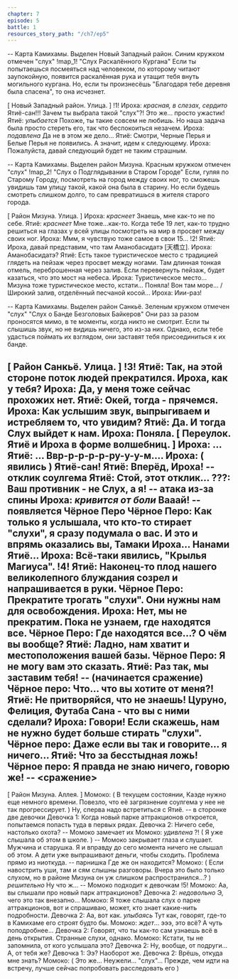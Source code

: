 ```yaml
---
chapter: 7
episode: 5
battle: 1
resources_story_path: "/ch7/ep5"
---
```

-- Карта Камихамы. Выделен Новый Западный район. Синим кружком отмечен "слух"
!map_1!
"Слух Раскалённого Кургана"
Если ты попытаешься посмеяться над человеком, по которому читают заупокойную, появится раскалённая рука и утащит тебя внуть могильного кургана.
Но, если ты произнесёшь "Благодаря тебе деревня была спасена", то она исчезнет.

[ Новый Западный район. Улица. ]
!1!
Ироха: *красная, в слезах, сердито* Ятиё-сан!!! Зачем ты выбрала такой "слух"?! Это же... просто ужастик!
Ятиё: *улыбается* Похоже, ты такие совсем не любишь. Но наша задача была просто стереть его, так что беспокоиться незачем.
Ироха: *подавлена* Да не в этом же дело...
Ятиё: Смотри, Черные Перья и Белые Перья не появились. А значит, идем к следующему.
Ироха: Пожалуйста, давай следующий будет не таким страшным.

-- Карта Камихамы. Выделен район Мизуна. Красным кружком отмечен "слух"
!map_2!
"Слух о Подглядывании в Старом Городе"
Если, гуляя по Старому Городу, посмотреть на город между своих ног, то сможешь увидишь там улицу такой, какой она была в старину.
Но если будешь смотреть слишком долго, то сам превратишься в жителя старого города.

[ Район Мизуна. Улица. ]
Ироха: *краснеет* Знаешь, мне как-то не по себе.
Ятиё: *краснеет* Мне тоже...как-то. Когда тебе 19 лет, как-то трудно решиться на глазах у всей улицы посмотреть на мир в просвет между своих ног.
Ироха: Ммм, я чувствую тоже самое в свои 15...
!2!
Ятиё: Ироха, давай представим, что там Аманобасидатэ [天橋立].
Ироха: Аманобасидатэ?
Ятиё: Есть такое туристическое место с традицией глядеть на пейзаж через просвет между ногами. Там длинная тонкая отмель, переброшенная через залив. Если перевернуть пейзаж, будет казаться, что это мост на небеса.
Ироха: Туристическое место... Мизуна тоже туристическое место, кстати... Поняла!
Вон там море... / Широкий залив, отделённый песчаной косой...
Ироха: Иии-раз!

-- Карта Камихамы. Выделен район Санкьё. Зеленым кружком отмечен "слух"
"Слух о Банде Безголовых Байкеров"
Они раз за разом проносятся мимо, в те моменты, когда никто не смотрит. Если ты слышишь звук, но не видишь ничего, это из-за них. Однако, если тебе удасться поймать их взглядом, они заставят тебя присоединиться к их банде.

[ Район Санкьё. Улица. ]
!3!
Ятиё: Так, на этой стороне поток людей прекратился. Ироха, как у тебя?
Ироха: Да, у меня тоже сейчас прохожих нет.
Ятиё: Окей, тогда - прячемся.
Ироха: Как услышим звук, выпрыгиваем и истребляем то, что увидим?
Ятиё: Да. И тогда Слух выйдет к нам.
Ироха: Поняла.
[ Переулок. Ятиё и Ироха в форме волшебниц. ]
Ироха: ...
Ятиё: ...
Ввр-р-р-р-р-ру-у-у-м....
Ироха: ( явились ) Ятиё-сан!
Ятиё: Вперёд, Ироха!
-- отклик соулгема
Ятиё: Стой, этот отклик...
???: Ваш противник - не Слух, а я!
-- атака из-за спины
Ироха: *кривится от боли* Вааай!
-- появляется Чёрное Перо
Чёрное Перо: Как только я услышала, что кто-то стирает "слухи", я сразу подумала о вас. И это и впрямь оказались вы, Тамаки Ироха... Нанами Ятиё...
Ироха: Всё-таки явились, "Крылья Магиуса".
!4!
Ятиё: Наконец-то плод нашего великолепного блуждания созрел и напрашивается в руки.
Чёрное Перо: Прекратите трогать "слухи". Они нужны нам для освобождения.
Ироха: Нет, мы не прекратим. Пока не узнаем, где находятся все.
Чёрное Перо: Где находятся все...? О чём вы вообще?
Ятиё:  Ладно, нам хватит и местоположения вашей базы.
Чёрное Перо: Я не могу вам это сказать.
Ятиё: Раз так, мы заставим тебя!
-- (начинается сражение)
Чёрное перо: Что... что вы хотите от меня?!
Ятиё: Не притворяйся, что не знаешь! Цуруно, Фелиция, Футаба Сана - что вы с ними сделали?
Ироха: Говори! Если скажешь, нам не нужно будет больше стирать "слухи".
Чёрное перо: Даже если вы так и говорите... я ничего...
Ятиё: Что за бесстыдная ложь!
Чёрное перо: Я правда не знаю ничего, говорю же!
-- <сражение>
--

[ Район Мизуна. Аллея. ]
Момоко: ( В текущем состоянии, Каэде нужно еще немного времени. Повезло, что её загрязнение соулгема у нее не так прогрессирует. ) Ну, сперва надо встретиться с Ятиё.
-- в сторонке две девочки
Девочка 1: Когда новый парке аттракционов откроется, попытаемся попасть туда в первых рядах.
Девочка 2: Ничего себе, настолько охота?
-- Момоко замечает их
Момоко: *удивлена* ?! ( Я уже слышала об этом в школе. )
-- Момоко закрывает глаза и слушает. Мужчина и старушка.
Я и вправду до сего момента ничего не слышал об этом. А дети уже выпрашивают деньги, чтобы сходить. Проблема прямо из ниоткуда.
-- парнишка
Где же он находится?
Момоко: ( Если навострить уши, там и сям слышны разговоры.  Вчера это было только слухом, но в районе Мизуна он уж слишком распространился...? ) *решительно* Ну что ж...
-- Момоко подходит к девочкам
!5!
Момоко: Аа, вы слышали про новый парк аттракционов?
Девочка 2: *недовольно* Э, чего это так внезапно...
Момоко: Я тоже слышала слух о парке аттракционов, вот и спрашиваю, может, кто знает какие-нить подробности.
Девочка 2: Аа, вот как. *улыбаясь* Тут как, говорят, где-то в Камихаме его строят будто бы.
Момоко: *ждет*... эээ, это всё? А чуть поподробнее...
Девочка 2: Говорят, что ты как-то сам узнаешь всё в день открытия. Странные слухи, однако.
Момоко: Кстати, ты не запомнила, от кого услышала это?
Девочка 2: Ну, вообще, от подруги... А, от тебя же?
Девочка 1: Ээ? Наоборот же.
Девочка 2: Врёшь, откуда мне знать?
Момоко: ( Это же... Неужели... "слух"... Прежде, чем идти на встречу, лучше сейчас попробовать расследовать его )
